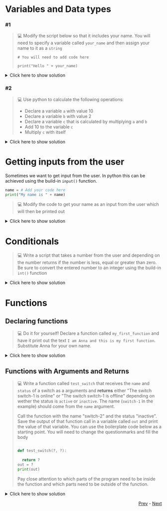 # Variables and Data types
### #1
> :computer: Modify the script below so that it includes your name. You will need to specify a variable called `your_name` and then assign your name to it as a `string`
> 
> ```python3
> # You will need to add code here
> 
> print("Hello " + your_name)
> ```

<details>
  <summary>Click here to show solution</summary>
  
  ```python
  your_name = "Marcel"
  print("Hello " + your_name)
  ```
</details>

### #2
> :computer: Use python to calculate the following operations:
> * Declare a variable `a` with value 10
> * Declare a variable `b` with value 2
> * Declare a variable `c` that is calculated by multiplying `a` and `b`
> * Add 10 to the variable `c`
> * Multiply `c` with itself

<details>
  <summary>Click here to show solution</summary>
  
  ```python
  a = 10
  b = 2
  c = a * b
  c += 10 # alternative: c = c + 10
  c *= c # alternative: c = c * c
  ```
</details>

# Getting inputs from the user

Sometimes we want to get input from the user. In python this can be achieved using the build-in `input()` function. 

```python
name = # Add your code here
print("My name is " + name)
```
> :computer: Modify the code to get your name as an input from the user which will then be printed out

<details>
  <summary>Click here to show solution</summary>
  
  ```python
  name = input("What is your name? ")
  print("My name is " + name)
  ```
</details>

# Conditionals

> :computer: Write a script that takes a number from the user and depending on the number returns if the number is less, equal or greater than zero. Be sure to convert the entered number to an integer using the build-in `int()` function


<details>
  <summary>Click here to show solution</summary>
  
  ```python
  number = int(input("Tell me a number! "))
  if number < 0:
    print("Number is less than zero")
  elif number == 0:
    print("Number is exactly zero")
  elif number > 0:
    print("Number is greater than zero")
  ```
</details>

# Functions

## Declaring functions

> :computer: Do it for yourself! Declare a function called `my_first_function` and have it print out the text `I am Anna and this is my first function`. 
> Substitute Anna for your own name.

<details>
  <summary>Click here to show solution</summary>
  
  ```python
  
  def my_first_function():
    print("I am Anna and this is my first function")
  ```
</details>

## Functions with Arguments and Returns

> :computer: Write a function called `test_switch` that receives the `name` and `status` of a switch as a arguments and **returns** either "The switch switch-1 is online" or "The switch switch-1 is offline" depending on wether the status is `active` or `inactive`. The name (`switch-1` in the example) should come from the `name` argument.
> 
> Call the function with the name "switch-2" and the status "inactive". Save the output of that function call in a variable called `out` and print the value of that variable.
> You can use the boilerplate code below as a starting point. You will need to change the questionmarks and fill the body
>
> ```python
> 
> def test_switch(?, ?):
>   
>   return ?
> out = ?
> print(out)
> ```
> 
> Pay close attention to which parts of the program need to be inside the function and which parts need to be outside of the function.

<details>
  <summary>Click here to show solution</summary>
  
  ```python
  def test_switch(name, status):
    if status == "active":
        return "The switch " + str(name) + " is online"
    elif status == "inactive":
        return "The switch " + str(name) + " is offline"

  out = test_switch("switch-2", "inactive")
  print(out)
  ```
</details>

<div align="right">
   
   [Prev](README.md) - [Next](python_two_tasks.md)
</div>